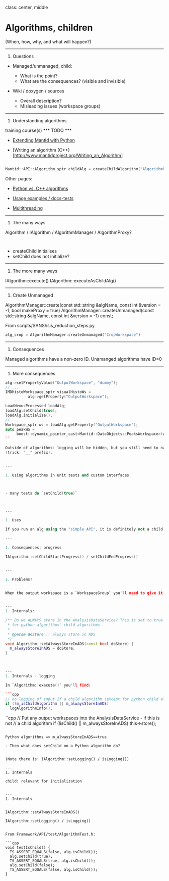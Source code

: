 class: center, middle

# Algorithms, children

(When, how, why, and what will happen?)


---

1. Questions

* Managed/unmanaged, child:
  - What is the point?
  - What are the consequences? (visible and invisible)

* Wiki / doxygen / sources
  - Overall description?
  - Misleading issues (workspace groups)

---

1. Understanding algorithms


training course(s)  *** TODO ***
- [Extending Mantid with Python](http://www.mantidproject.org/Extending_Mantid_With_Python)


- [Writing an algorithm (C++)[http://www.mantidproject.org/Writing_an_Algorithm]

```cpp

Mantid::API::Algorithm_sptr childAlg = createChildAlgorithm("AlgorithmName");
```


Other pages:
- [Python vs. C++ algorithms](http://www.mantidproject.org/Python_Vs_C%2B%2B_Algorithms)

- [Usage examples / docs-tests](http://www.mantidproject.org/Algorithm_Usage_Examples)

- [Multithreading](http://www.mantidproject.org/Multithreading_in_Mantid_Algorithms)
---

1. The many ways

Algorithm / IAlgorithm / AlgorithmManager / AlgorithmProxy?



```cpp


```

```python

```

- createChild initialises
- setChild does not initialize?


---

1. The more many ways

IAlgorithm::execute()
IAlgorithm::executeAsChildAlg()

---
1. Create Unmanaged

AlgorithmManager::create(const std::string &algName, const int &version = -1, bool makeProxy = true)
AlgorithmManager::createUnmanaged(const std::string &algName, const int &version = -1) const;


From scripts/SANS/isis_reduction_steps.py
```python
alg_crop = AlgorithmManager.createUnmanaged("CropWorkspace")
```


---

1. Consequences


Managed algorithms have a non-zero ID. Unamanged algorithms have ID=0

[//]: <> (This comes from IAlgorithm.h)

---

1. More consequences

```cpp
alg->setPropertyValue("OutputWorkspace", "dummy");
// ...
IMDHistoWorkspace_sptr visualHistoWs =
          alg->getProperty("OutputWorkspace");
```

```cpp
LoadNexusProcessed loadAlg;
loadAlg.setChild(true);
loadAlg.initialize();
// ...
Workspace_sptr ws = loadAlg.getProperty("OutputWorkspace");
auto peakWS =
     boost::dynamic_pointer_cast<Mantid::DataObjects::PeaksWorkspace>(ws);
``

Outside of algorithms: logging will be hidden, but you still need to name the output workspaces.
(trick: "__" prefix).


---

1. Using algorithms in unit tests and custom interfaces



- many tests do `setChild(true)`



---

1. Uses

If you run an alg using the "simple API", it is definitely not a child

---

1. Consequences: progress

IAlgorithm::setChildStartProgress() / setChildEndProgress()


---

1. Problems?


When the output workspace is a `WorkspaceGroup` you'll need to give it a name.


---
1. Internals:

/** Do we ALWAYS store in the AnalysisDataService? This is set to true
 * for python algorithms' child algorithms
 *
 * @param doStore :: always store in ADS
 */
void Algorithm::setAlwaysStoreInADS(const bool doStore) {
  m_alwaysStoreInADS = doStore;
}
      


---
1. Internals - logging

In `Algorithm::execute()` you'll find:

```cpp
// no logging of input if a child algorithm (except for python child algos)
if (!m_isChildAlgorithm || m_alwaysStoreInADS)
  logAlgorithmInfo();
```


``cpp
// Put any output workspaces into the AnalysisDataService - if this is not
// a child algorithm
if (!isChild() || m_alwaysStoreInADS)
  this->store();
```

Python algorithms => m_alwaysStoreInADS==true

- Then what does setChild on a Python algorithm do?


(Note there is: IAlgorithm::setLogging() / isLogging())

---
1. Internals

child: relevant for initialization


---
1. Internals


IAlgorithm::setAlwaysStoreInADS()

IAlgorithm::setLogging() / isLogging()


From Framework/API/test/AlgorithmTest.h:

```cpp
void testIsChild() {
  TS_ASSERT_EQUALS(false, alg.isChild());
  alg.setChild(true);
  TS_ASSERT_EQUALS(true, alg.isChild());
  alg.setChild(false);
  TS_ASSERT_EQUALS(false, alg.isChild());
}
                        

```